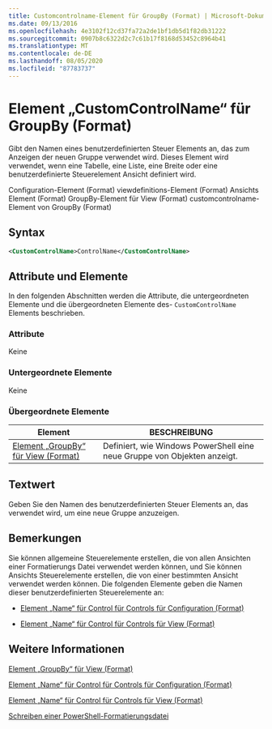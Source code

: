 ```yaml
---
title: Customcontrolname-Element für GroupBy (Format) | Microsoft-Dokumentation
ms.date: 09/13/2016
ms.openlocfilehash: 4e3102f12cd37fa72a2de1bf1db5d1f82db31222
ms.sourcegitcommit: 0907b8c6322d2c7c61b17f8168d53452c8964b41
ms.translationtype: MT
ms.contentlocale: de-DE
ms.lasthandoff: 08/05/2020
ms.locfileid: "87783737"
---
```

# <a name="customcontrolname-element-for-groupby-format"></a>Element „CustomControlName“ für GroupBy (Format)

Gibt den Namen eines benutzerdefinierten Steuer Elements an, das zum Anzeigen der neuen Gruppe verwendet wird. Dieses Element wird verwendet, wenn eine Tabelle, eine Liste, eine Breite oder eine benutzerdefinierte Steuerelement Ansicht definiert wird.

Configuration-Element (Format) viewdefinitions-Element (Format) Ansichts Element (Format) GroupBy-Element für View (Format) customcontrolname-Element von GroupBy (Format)

## <a name="syntax"></a>Syntax

```xml
<CustomControlName>ControlName</CustomControlName>
```

## <a name="attributes-and-elements"></a>Attribute und Elemente

In den folgenden Abschnitten werden die Attribute, die untergeordneten Elemente und die übergeordneten Elemente des- `CustomControlName` Elements beschrieben.

### <a name="attributes"></a>Attribute

Keine

### <a name="child-elements"></a>Untergeordnete Elemente

Keine

### <a name="parent-elements"></a>Übergeordnete Elemente

|Element|BESCHREIBUNG|
|-------------|-----------------|
|[Element „GroupBy“ für View (Format)](./groupby-element-for-view-format.md)|Definiert, wie Windows PowerShell eine neue Gruppe von Objekten anzeigt.|

## <a name="text-value"></a>Textwert

Geben Sie den Namen des benutzerdefinierten Steuer Elements an, das verwendet wird, um eine neue Gruppe anzuzeigen.

## <a name="remarks"></a>Bemerkungen

Sie können allgemeine Steuerelemente erstellen, die von allen Ansichten einer Formatierungs Datei verwendet werden können, und Sie können Ansichts Steuerelemente erstellen, die von einer bestimmten Ansicht verwendet werden können. Die folgenden Elemente geben die Namen dieser benutzerdefinierten Steuerelemente an:

- [Element „Name“ für Control für Controls für Configuration (Format)](./name-element-for-control-for-controls-for-configuration-format.md)

- [Element „Name“ für Control für Controls für View (Format)](./name-element-for-control-for-controls-for-view-format.md)

## <a name="see-also"></a>Weitere Informationen

[Element „GroupBy“ für View (Format)](./groupby-element-for-view-format.md)

[Element „Name“ für Control für Controls für Configuration (Format)](./name-element-for-control-for-controls-for-configuration-format.md)

[Element „Name“ für Control für Controls für View (Format)](./name-element-for-control-for-controls-for-view-format.md)

[Schreiben einer PowerShell-Formatierungsdatei](./writing-a-powershell-formatting-file.md)

